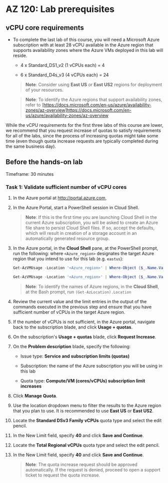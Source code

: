 
# AZ 120: Lab prerequisites

## vCPU core requirements

-   To complete the last lab of this course, you will need a Microsoft Azure subscription with at least 28 vCPU available in the Azure region that supports availability zones where the Azure VMs deployed in this lab will reside.

    -   4 x Standard_DS1_v2 (1 vCPUs each) = 4

    -   6 x Standard_D4s_v3 (4 vCPUs each) = 24

    > **Note**: Consider using **East US** or **East US2** regions for deployment of your resources.

    > **Note**: To identify the Azure regions that support availability zones, refer to [https://docs.microsoft.com/en-us/azure/availability-zones/az-overview]<https://docs.microsoft.com/en-us/azure/availability-zones/az-overview>

While the vCPU requirements for the first three labs of this course are lower, we recommend that you request increase of quotas to satisfy requirements for all of the labs, since the process of increasing quotas might take some time (even though quota increase requests are typically completed during the same business day).

## Before the hands-on lab

Timeframe: 30 minutes

### Task 1: Validate sufficient number of vCPU cores

1.  In the Azure portal at <http://portal.azure.com>, 

1.  In the Azure Portal, start a PowerShell session in Cloud Shell. 

    > **Note**: If this is the first time you are launching Cloud Shell in the current Azure subscription, you will be asked to create an Azure file share to persist Cloud Shell files. If so, accept the defaults, which will result in creation of a storage account in an automatically generated resource group.

1.  In the Azure portal, in the **Cloud Shell** pane, at the PowerShell prompt, run the following: where `<Azure_region>` designates the target Azure region that you intend to use for this lab (e.g. `eastus`):

    ```powershell
    Get-AzVMUsage -Location '<Azure_region>' | Where-Object {$_.Name.Value -eq 'StandardDSv3Family'}

    Get-AzVMUsage -Location '<Azure_region>' | Where-Object {$_.Name.Value -eq 'StandardDSv2Family'}
    ``` 

    > **Note**: To identify the names of Azure regions, in the **Cloud Shell**, at the Bash prompt, run `(Get-AzLocation).Location`
   
1.  Review the current value and the limit entries in the output of the commands executed in the previous step and ensure that you have sufficient number of vCPUs in the target Azure region.

1.  If the number of vCPUs is not sufficient, in the Azure portal, navigate back to the subscription blade, and click **Usage + quotas**. 

1.  On the subscription's **Usage + quotas** blade, click **Request Increase**.

1.  On the **Problem description** blade, specify the following:

    -   Issue type: **Service and subscription limits (quotas)**

    -   Subscription: the name of the Azure subscription you will be using in this lab

    -   Quota type: **Compute/VM (cores/vCPUs) subscription limit increases**

1. Click **Manage Quota**.

1. Use the location dropdown menu to filter the results to the Azure region that you plan to use. It is recommended to use **East US** or **East US2**.

1. Locate the **Standard DSv3 Family vCPUs** quota type and select the edit pencil.

1. In the New Limit field, specify **40** and click **Save and Continue**.

1. Locate the **Total Regional vCPUs** quota type and select the edit pencil.

1. In the New Limit field, specify **40** and click **Save and Continue**.

   > **Note**: The quota increase request should be approved automatically. If the request is denied, proceed to open a support ticket to request the quota increase.
